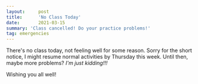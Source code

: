 ```yaml
---
layout:     post
title:      'No Class Today'
date:       2021-03-15
summary: 'Class cancelled! Do your practice problems!'
tag: emergencies
---
```


There's no class today, not feeling well for some reason. Sorry for the short notice, I might resume normal activities by Thursday this week. Until then, maybe more problems? *I'm just kidding!!!*

Wishing you all well!
